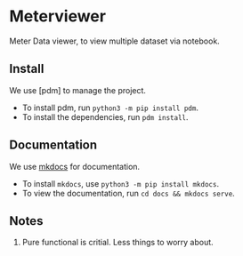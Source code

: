 # Meterviewer

Meter Data viewer, to view multiple dataset via notebook.

## Install

We use [pdm] to manage the project.

- To install pdm, run `python3 -m pip install pdm`.
- To install the dependencies, run `pdm install`.

## Documentation

We use [mkdocs](https://www.mkdocs.org/) for documentation.

- To install `mkdocs`, use `python3 -m pip install mkdocs`.
- To view the documentation, run `cd docs && mkdocs serve`.

## Notes

1. Pure functional is critial. Less things to worry about.
